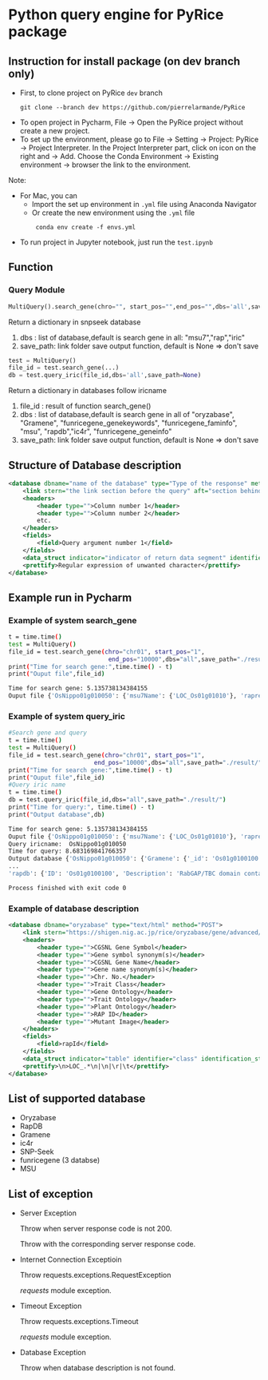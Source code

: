 # Python query engine for PyRice package

## Instruction for install package (on dev branch only)

- First, to clone project on PyRice `dev` branch
  ```
  git clone --branch dev https://github.com/pierrelarmande/PyRice 
  ```
- To open project in Pycharm, File -> Open the PyRice project without create a new project.
- To set up the environment, please go to File -> Setting -> Project: PyRice -> Project Interpreter. In the Project Interpreter part, click on icon on the right and -> Add. Choose the Conda Environment -> Existing environment -> browser the link to the environment.

Note:
 - For Mac, you can 
   - Import the set up environment in `.yml` file using Anaconda Navigator
   - Or create the new environment using the `.yml` file
     ```
      conda env create -f envs.yml 
     ```
 - To run project in Jupyter notebook, just run the `test.ipynb`

## Function

### Query Module

```py
MultiQuery().search_gene(chro="", start_pos="",end_pos="",dbs='all',save_path=None)
```
Return a dictionary in snpseek database
1. dbs : list of database,default is search gene in all: "msu7","rap","iric"
2. save_path: link folder save output function, default is None => don't save 

```py
test = MultiQuery()
file_id = test.search_gene(...)
db = test.query_iric(file_id,dbs='all',save_path=None)
```
Return a dictionary in databases follow iricname
1. file_id : result of function search_gene()
2. dbs : list of database,default is search gene in all of "oryzabase", "Gramene", "funricegene_genekeywords",
                       "funricegene_faminfo", "msu", "rapdb","ic4r",
                       "funricegene_geneinfo"
3. save_path: link folder save output function, default is None => don't save 

## Structure of Database description

```xml
<database dbname="name of the database" type="Type of the response" method="GET or POST">
    <link stern="the link section before the query" aft="section behind the query"/>
    <headers>
        <header type="">Column number 1</header>
        <header type="">Column number 2</header>
        etc.
    </headers>
    <fields>
        <field>Query argument number 1</field>
    </fields>
    <data_struct indicator="indicator of return data segment" identifier="the attribute to identify data section" identification_string="value of said identifier" line_separator="indicator of a line of data" cell_separator="indicator of a cell of data"/>
    <prettify>Regular expression of unwanted character</prettify>
</database>
```

## Example run in Pycharm

### Example of system search_gene

```bash
t = time.time()
test = MultiQuery()
file_id = test.search_gene(chro="chr01", start_pos="1",
                            end_pos="10000",dbs="all",save_path="./result/")
print("Time for search gene:",time.time() - t)
print("Ouput file",file_id)
```
```bash
Time for search gene: 5.135738134384155
Ouput file {'OsNippo01g010050': {'msu7Name': {'LOC_Os01g01010'}, 'raprepName': {'Os01g0100100'}}}
```

### Example of system query_iric

```bash
#Search gene and query
t = time.time()
test = MultiQuery()
file_id = test.search_gene(chro="chr01", start_pos="1",
                        end_pos="10000",dbs="all",save_path="./result/")
print("Time for search gene:",time.time() - t)
print("Ouput file",file_id)
#Query iric name
t = time.time()
db = test.query_iric(file_id,dbs="all",save_path="./result/")
print("Time for query:", time.time() - t)
print("Output database",db)
```
```bash
Time for search gene: 5.135738134384155
Ouput file {'OsNippo01g010050': {'msu7Name': {'LOC_Os01g01010'}, 'raprepName': {'Os01g0100100'}}}
Query iricname:  OsNippo01g010050
Time for query: 8.683169841766357
Output database {'OsNippo01g010050': {'Gramene': {'_id': 'Os01g0100100', 'name': 'Os01g0100100', 'description': 'RabGAP/TBC domain containing protein. (Os01t0100100-01)', 'biotype': 'protein_coding', 'taxon_id': 39947, 'system_name': 'oryza_sativa', 'db_type': 'core', 'gene_idx': 1, 'location': {'region': '1', 'start': 2983, 'end': 10815, 'strand': 1, 'map': 'GCA_001433935.1'}, 'xrefs': [{'db': 'UniParc', 'ids': ['UPI0001C7F089']}, {'db': 'Uniprot/SPTREMBL', 'ids': ['A0A0P0UX28']}, {'db': 'STRING', 'ids': ['39947.LOC_Os01g01010.1']}, {'db': 'RefSeq_peptide', 'ids': ['XP_015622096.1']}, {'db': 'protein_id', 'ids': ['BAS69908.1']}, {'db': 'RefSeq_dna', 'ids': ['XM_015766610.1']}, {'db': 'EntrezGene', 'ids': ['4326813']}], 'gene_structure': {'exons': [{'id': 'Os01t0100100-01.exon1', 'start': 1, 'end': 286}, {'id': 'Os01t0100100-01.exon2', 'start': 372, 'end': 634}, {'id': 'Os01t0100100-01.exon3', 'start': 1375, 'end': 1473}, {'id': 'Os01t0100100-01.exon4', 'start': 2475, 'end': 2578}, {'id': 'Os01t0100100-01.exon5', 'start': 4154, 'end': 4962}, {'id': 'Os01t0100100-01.exon6', 'start': 5046, 'end': 5168}, {'id': 'Os01t0100100-01.exon7', 'start': 5250, 'end': 5338}, {'id': 'Os01t0100100-01.exon8', 'start': 5426, 'end': 5626}, {'id': 'Os01t0100100-01.exon9', 'start': 6228, 'end': 6633}, {'id': 'Os01t0100100-01.exon10', 'start': 7120, 'end': 7205}, {'id': 'Os01t0100100-01.exon11', 'start': 7292, 'end': 7448}, {'id': 'Os01t0100100-01.exon12', 'start': 7522, 'end': 7833}], 'transcripts': [{'exons': ['Os01t0100100-01.exon1', 'Os01t0100100-01.exon2', 'Os01t0100100-01.exon3', 'Os01t0100100-01.exon4', 'Os01t0100100-01.exon5', 'Os01t0100100-01.exon6', 'Os01t0100100-01.exon7', 'Os01t0100100-01.exon8', 'Os01t0100100-01.exon9', 'Os01t0100100-01.exon10', 'Os01t0100100-01.exon11', 'Os01t0100100-01.exon12'], 'length': 2935, 'exon_junctions': [286, 549, 648, 752, 1561, 1684, 1773, 1974, 2380, 2466, 2623], 'cds': {'start': 382, 'end': 2490}, 'translation': {'id': 'Os01t0100100-01', 'length': 702, 'features': {'domain': {'entries': [{'name': 'PF00566', 'description': 'RabGAP-TBC', 'db': 'Pfam', 'interpro': 'IPR000195', 'start': 389, 'end': 535}, {'name': 'PS50086', 'description': 'TBC_RABGAP', 'db': 'Prosite_profiles', 'interpro': 'IPR000195', 'start': 90, 'end': 537}, {'name': 'SM00164', 'description': 'tbc_4', 'db': 'Smart', 'interpro': 'IPR000195', 'start': 87, 'end': 558}], 'architecture': [{'root': '195', 'start': 87, 'end': 558, 'interpro': 'IPR000195', 'name': 'Rab-GTPase-TBC_dom', 'description': 'Rab-GTPase-TBC domain'}], 'roots': '195'}, 'homologous_superfamily': {'entries': [{'name': 'SSF47923', 'description': 'Ypt/Rab-GAP domain of gyp1p', 'db': 'SuperFamily', 'interpro': 'IPR035969', 'start': 376, 'end': 497}, {'name': 'SSF47923', 'description': 'Ypt/Rab-GAP domain of gyp1p', 'db': 'SuperFamily', 'interpro': 'IPR035969', 'start': 65, 'end': 129}, {'name': 'SSF47923', 'description': 'Ypt/Rab-GAP domain of gyp1p', 'db': 'SuperFamily', 'interpro': 'IPR035969', 'start': 473, 'end': 692}]}}}, 'id': 'Os01t0100100-01'}], 'canonical_transcript': 'Os01t0100100-01'}, 'annotations': {'domains': {'entries': [{'id': 'IPR000195', 'name': 'Rab-GTPase-TBC_dom', 'description': 'Rab-GTPase-TBC domain'}, {'id': 'IPR035969', 'name': 'Rab-GTPase_TBC_sf', 'description': 'Rab-GTPase-TBC domain superfamily'}]}, 'GO': {'entries': [{'id': 'GO:0005096', 'name': 'GTPase activator activity', 'namespace': 'molecular_function', 'def': 'Binds to and increases the activity of a GTPase, an enzyme that catalyzes the hydrolysis of GTP.', 'subset': ['gosubset_prok'], 'evidence_code': 'IBA'}, {'id': 'GO:0017137', 'name': 'Rab GTPase binding', 'namespace': 'molecular_function', 'def': 'Interacting selectively and non-covalently with Rab protein, any member of the Rab subfamily of the Ras superfamily of monomeric GTPases.', 'subset': None, 'evidence_code': 'IBA'}, {'id': 'GO:0006886', 'name': 'intracellular protein transport', 'namespace': 'biological_process', 'def': 'The directed movement of proteins in a cell, including the movement of proteins between specific compartments or structures within a cell, such as organelles of a eukaryotic cell.', 'subset': ['gosubset_prok'], 'evidence_code': 'IBA'}, {'id': 'GO:0031338', 'name': 'regulation of vesicle fusion', 'namespace': 'biological_process', 'def': 'Any process that modulates the frequency, rate or extent of vesicle fusion.', 'subset': None, 'evidence_code': 'IBA'}, {'id': 'GO:0090630', 'name': 'activation of GTPase activity', 'namespace': 'biological_process', 'def': 'Any process that initiates the activity of an inactive GTPase through the replacement of GDP by GTP.', 'subset': None, 'evidence_code': 'IBA'}, {'id': 'GO:0005622', 'name': 'intracellular', 'namespace': 'cellular_component', 'def': 'The living contents of a cell; the matter contained within (but not including) the plasma membrane, usually taken to exclude large vacuoles and masses of secretory or ingested material. In eukaryotes it includes the nucleus and cytoplasm.', 'subset': ['goslim_chembl', 'goslim_generic', 'goslim_metagenomics', 'goslim_plant', 'gosubset_prok'], 'evidence_code': 'IBA'}, {'id': 'GO:0012505', 'name': 'endomembrane system', 'namespace': 'cellular_component', 'def': 'A collection of membranous structures involved in transport within the cell. The main components of the endomembrane system are endoplasmic reticulum, Golgi bodies, vesicles, cell membrane and nuclear envelope. Members of the endomembrane system pass materials through each other or though the use of vesicles.', 'subset': ['goslim_aspergillus', 'goslim_candida', 'goslim_yeast'], 'evidence_code': 'IBA'}], 'ancestors': [3674, 5488, 5515, 5575, 5623, 6810, 8047, 8104, 8150, 15031, 15833, 17016, 19899, 30234, 30695, 31267, 32879, 33036, 33043, 34613, 42886, 43085, 43087, 43547, 44093, 44464, 45184, 46907, 50789, 50790, 50794, 51020, 51049, 51128, 51179, 51234, 51336, 51345, 51641, 51649, 60589, 60627, 65007, 65009, 70727, 71702, 71705, 98772]}, 'taxonomy': {'entries': [{'_id': 39947, 'name': 'Oryza sativa Japonica Group'}], 'ancestors': [1, 2759, 3193, 3398, 4447, 4479, 4527, 4530, 4734, 33090, 35493, 38820, 58023, 58024, 78536, 131221, 131567, 147367, 147380, 359160, 1437183, 1437197, 1648021]}, 'familyRoot': {'entries': [{'_id': 2759, 'name': 'Eukaryota'}], 'ancestors': [1, 131567]}}, 'homology': {'gene_tree': {'id': 'EPlGT00920000145990', 'root_taxon_id': 2759, 'root_taxon_name': 'Eukaryota', 'duplications': [2759, 3193], 'representative': {'model': {'id': 'Os01g0100100', 'taxon_id': 39947, 'description': 'RabGAP/TBC domain containing protein. (Os01t0100100-01)'}}}, 'homologous_genes': {'ortholog_one2one': ['ORUFI01G00040', 'BGIOSGA002569', 'OBART01G00010', 'KN541486.1_FG001', 'OPUNC01G00010', 'OB01G10010', 'LPERR01G00020', 'F775_06225', 'TraesCS3A01G087000', 'BRADI_1g74660v3', 'TraesCS3B01G102400', 'TraesCS3D01G087200', 'HORVU3Hr1G015620', 'SETIT_000493mg', 'Zm00001d040234', 'SORBI_3003G110000', 'DCAR_029914', 'Dr08979', 'Solyc03g058470.1', 'PHAVU_005G155000g', 'PRUPE_1G200000', 'TCM_019958', 'Tp57577_TGAC_v2_gene6502', 'LR48_Vigan05g203300', 'CCACVL1_07405', 'Csa_4G010920', 'HannXRQ_Chr03g0089131', 'MTR_2g099185', 'AMTR_s00066p00146980', 'BVRB_3g057880', 'PHYPA_000100'], 'syntenic_ortholog_one2one': ['ONIVA01G00100', 'OGLUM01G00020'], 'ortholog_one2many': ['Bra007460', 'POPTR_017G023200v3', 'GLYMA_13G346200', 'VIT_00s0226g00160', 'GSBRNA2T00002271001', 'MANES_11G126700', 'GSBRNA2T00132657001', 'B456_005G126100', 'POPTR_007G132900v3', 'Bo4g019830', 'GLYMA_15G028000', 'GSMUA_Achr9G08200_001', 'GSBRNA2T00021969001', 'GSBRNA2T00121831001', 'AT3G59570', 'Bo4g194370', 'B456_011G138800', 'GSMUA_Achr6G28710_001', 'VIT_00s0226g00020', 'GSBRNA2T00155637001', 'scaffold_403239.1', 'AT2G43490', 'Bra037712', 'Bo8g094330', 'MANES_04G048100', 'Bra004766', 'fgenesh2_kg.5__2415__AT3G59570.1', 'GSBRNA2T00045107001', 'SELMODRAFT_416728', 'SELMODRAFT_442016', 'OSTLU_26794'], 'within_species_paralog': ['Os11g0587500', 'Os07g0525400', 'Os09g0528800', 'Os10g0518100', 'Os08g0547200', 'Os02g0709800', 'Os01g0908100', 'Os09g0515800']}}, 'bins': {'fixed_100': 3106, 'fixed_200': 6206, 'fixed_500': 15506, 'fixed_1000': 31008, 'uniform_1Mb': 31350, 'uniform_2Mb': 15789, 'uniform_5Mb': 6466, 'uniform_10Mb': 3342}, 'species_idx': 5},
...
'rapdb': {'ID': 'Os01g0100100', 'Description': 'RabGAP/TBC domain containing protein. (Os01t0100100-01)', 'Position': 'chr01:2983..10815', 'RAP-DB Gene Symbol Synonym(s)': '', 'RAP-DB Gene Name Synonym(s)': '', 'CGSNL Gene Symbol': '', 'CGSNL Gene Name': '', 'Oryzabase Gene Symbol Synonym(s)': '', 'Oryzabase Gene Name Synonym(s)': ''}, 'ic4r': {'All': '', 'OS Gene ID': 'Os01g0100100', 'LOC Gene ID': 'LOC_Os01g01010', 'Symbol': '-', 'Location': 'Chr1:2903-10817 (+)', 'Description': 'TBC domain containing protein, expressed', 'Box Plot': ''}}}

Process finished with exit code 0

```

### Example of database description

```xml
<database dbname="oryzabase" type="text/html" method="POST">
    <link stern="https://shigen.nig.ac.jp/rice/oryzabase/gene/advanced/list"/>
    <headers>
        <header type="">CGSNL Gene Symbol</header>
        <header type="">Gene symbol synonym(s)</header>
        <header type="">CGSNL Gene Name</header>
        <header type="">Gene name synonym(s)</header>
        <header type="">Chr. No.</header>
        <header type="">Trait Class</header>
        <header type="">Gene Ontology</header>
        <header type="">Trait Ontology</header>
        <header type="">Plant Ontology</header>
        <header type="">RAP ID</header>
        <header type="">Mutant Image</header>
    </headers>
    <fields>
        <field>rapId</field>
    </fields>
    <data_struct indicator="table" identifier="class" identification_string="table_summery_list table_nowrapTh max_width_element" line_separator="tr" cell_separator="td"/>
    <prettify>\n>LOC_.*\n|\n|\r|\t</prettify>
</database>
```

## List of supported database

* Oryzabase
* RapDB
* Gramene
* ic4r
* SNP-Seek
* funricegene (3 databse)
* MSU

## List of exception

* Server Exception

    Throw when server response code is not 200.

    Throw with the corresponding server response code.
* Internet Connection Exceptioin

    Throw requests.exceptions.RequestException

    *requests* module exception.
* Timeout Exception

    Throw requests.exceptions.Timeout

    *requests* module exception.
* Database Exception

    Throw when database description is not found.
